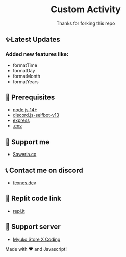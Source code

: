 <h1 align="center">Custom Activity</h1>
<p align="center">Thanks for forking this repo</p>

## ✨Latest Updates

### Added new features like:

- formatTime
- formatDay
- formatMonth
- formatYears

## 🚧 Prerequisites

- [node.js 14+](https://nodejs.org/en/download/)
- [discord.js-selfbot-v13](https://www.npmjs.com/package/discord.js-selfbot-v13)
- [express](https://www.npmjs.com/package/express)
- [.env](https://www.npmjs.com/package/dotenv)

## 💸 Support me
- [Saweria.co](https://saweria.co/ItsFexnes)
  
## 📞 Contact me on discord
- [fexnes.dev](https://discord.com/users/941844949824069692)
## 🎩 Replit code link

- [repl.it](https://replit.com/@oBloody/Custom-Activity?v=1)

## 📝 Support server

- [Myuko Store X Coding](https://discord.gg/e4Mwab6ncy)

Made with :heart: and Javascript!
